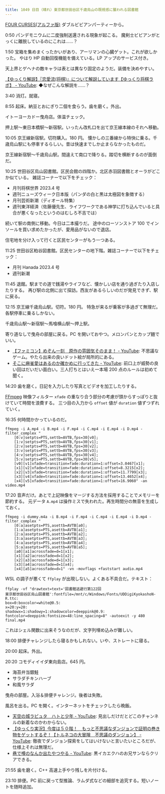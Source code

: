 ```yaml
---
title: 1049 日目（晴れ）東京都世田谷区千歳烏山の既視感に襲われる図書館
---
```


[FOUR CURSES(アルファ版)][dtp23a] ダブルビビアンパーティーから。

0:50 パンデモニウムに二度強制送還される現象が起こる。
魔剣士ビビアンがとっくに離脱しているのにこれは……？
<blockquote class="twitter-tweet"
  data-conversation="none"
  data-media-max-width="480" data-theme="dark" data-align="center">
<a href="https://twitter.com/showa_yojyo/status/1634238724568645633"></a>
</blockquote>

1:50 宝箱を集めまくったかいがあり、アーリマンの心臓ゲット。これが欲しかった。
やはり HP 自動回復機能を備えている。LP アップのサービス付き。

天上界とゲヘナの敵キャラは表とは異なり固定のようだ。装備を決めやすい。

[【ゆっくり解説】『恋愛流(将棋)』について解説しています【ゆっくり将棋ラボ】 - YouTube](https://www.youtube.com/watch?v=XT33KBQHTnk):
◆なぜこんな解説を……？

3:40 消灯。就寝。

8:55 起床。納豆とおにぎり二個を食らう。歯を磨く。外出。

イトーヨーカドー曳舟店。体温チェック。

押上駅～東日本橋駅～新宿駅。いったん改札口を出て京王線本線のそれへ移動。

10:05 京王線新宿駅。切符購入。180 円。
懐かしの三番線から特快に乗る。千歳烏山駅にも停車するらしい。昔は快速までしか止まらなかったものだ。

京王線新宿駅～千歳烏山駅。間違えて南口で降りる。踏切を横断するのが面倒だ。

<blockquote class="twitter-tweet"
  data-conversation="none"
  data-media-max-width="480" data-theme="dark" data-align="center">
<a href="https://twitter.com/showa_yojyo/status/1634476118861561856"></a>
</blockquote>

10:25 世田谷区烏山図書館。区民会館の四階か。北区赤羽図書館とオーラがどこか似ている。
雑誌コーナーで以下をチェック：

* 月刊将棋世界 2023.4 号
* 週刊ニューズウィーク日本版（パンダの白と黒は太極図を象徴する）
* 月刊芸術新潮（ディオール特集）
* 週刊東洋経済（佐藤優先生、ライフワークである神学に打ち込んでいると具合が悪くなったというのはむしろ不吉では）

続いて駅の南側に移動。今日は二本撮りだ。
途中のローソンストア 100 でインソールを買い求めたかったが、愛用品がないので退店。

住宅地を分け入って行くと区民センターがもう一つある。
<blockquote class="twitter-tweet"
  data-conversation="none"
  data-media-max-width="480" data-theme="dark" data-align="center">
<a href="https://twitter.com/showa_yojyo/status/1635908187147886592"></a>
</blockquote>

11:25 世田谷区粕谷図書館。区民センターの地下階。雑誌コーナーで以下をチェック：

* 月刊 Hanada 2023.4 号
* 週刊新潮

11:45 退館。駅までの道で銭湯やライフなど、懐かしい店を通り過ぎたり入店したりする。
再び駅の北側に出て探訪。西友があるらしいのだが発見できず、駅に戻る。

12:15 京王線千歳烏山駅。切符。180 円。
特急が来るが乗客が多過ぎて無理だ。各駅停車に乗るしかない。

千歳烏山駅～新宿駅～馬喰横山駅～押上駅。

寄り道なしで曳舟の部屋に戻る。PC を開いておやつ。メロンパンとカップ麺でいい。

* [【ファミコン】めぞん一刻　原作の雰囲気そのまま！ - YouTube](https://www.youtube.com/watch?v=HtMRVvioa8U):
  不思議なゲーム。やたら出来の良いドット絵が局所的にある。
* [そこに麻雀愛はあるのか確かめに行ってきた - YouTube](https://www.youtube.com/watch?v=0isAmupnjIc):
  前口上が威勢の良い回はだいだい面白い。三人打ちとはいえ一本場 200 点のルールは初めて聞く。

14:20 歯を磨く。日記を入力したり写真とビデオを加工したりする。

[FFmpeg] 映像フィルター `xfade` の重なり合う部分の考慮が頭からすっぽりと抜けていて時間を浪費する。
三つ目の入力から `offset` 値が `duration` 値ずつずれていく。

16:35 何時間かかっているのだ。

```console
ffmpeg -i A.mp4 -i B.mp4 -i F.mp4 -i C.mp4 -i E.mp4 -i D.mp4 -filter_complex "
    [0:v]setpts=PTS,settb=AVTB,fps=30[v0];
    [1:v]setpts=PTS,settb=AVTB,fps=30[v1];
    [2:v]setpts=PTS,settb=AVTB,fps=30[v2];
    [3:v]setpts=PTS,settb=AVTB,fps=30[v3];
    [4:v]setpts=PTS,settb=AVTB,fps=30[v4];
    [5:v]setpts=PTS,settb=AVTB,fps=30[v5];
    [v0][v1]xfade=transition=fade:duration=1:offset=3.0467[x1];
    [x1][v2]xfade=transition=fade:duration=1:offset=8.3215[x2];
    [x2][v3]xfade=transition=fade:duration=1:offset=11.7799[x3];
    [x3][v4]xfade=transition=fade:duration=1:offset=13.4652[x4];
    [x4][v5]xfade=transition=fade:duration=1:offset=16.9060" -an video.mp4
```

17:20 音声だけ。あとで上記映像をマージする方法を採用することでメモリーを節約する。
元データ `A.mp4` は操作ミスで失われた。再生時間分の無音を生成しておく。

```console
ffmpeg -i dummy.m4a -i B.mp4 -i F.mp4 -i C.mp4 -i E.mp4 -i D.mp4 -filter_complex "
    [0:a]asetpts=PTS,asettb=AVTB[a0];
    [1:a]asetpts=PTS,asettb=AVTB[a1];
    [2:a]asetpts=PTS,asettb=AVTB[a2];
    [3:a]asetpts=PTS,asettb=AVTB[a3];
    [4:a]asetpts=PTS,asettb=AVTB[a4];
    [5:a]asetpts=PTS,asettb=AVTB[a5];
    [a0][a1]acrossfade=d=1[x1];
    [x1][a2]acrossfade=d=1[x2];
    [x2][a3]acrossfade=d=1[x3];
    [x3][a4]acrossfade=d=1[x4];
    [x4][a5]acrossfade=d=1" -vn -movflags +faststart audio.mp4
```

WSL の調子が悪くて `ffplay` が出現しない。よくある不具合だ。テキスト：

```console
ffplay -vf "drawtext=text='図書館逃避行第122回
東京都世田谷区烏山図書館':fontfile=/mnt/c/Windows/Fonts/UDDigiKyokashoN-R.ttc:
box=0:boxcolor=white@0.5:
x=20:y=20:
shadowx=1:shadowy=1:shadowcolor=deeppink@0.9:
fontcolor=deeppink:fontsize=48:line_spacing=8" -autoexit -y 480 final.mp4
```

これはシェル関数に出来そうなのだが、文字列埋め込みが難しい。

18:00 排便チャレンジしたら寝るかもしれない。いや、ストレートに寝る。

20:00 起床。外出。

20:20 コモディイイダ東向島店。645 円。

* 海苔弁当銀鮭
* サラダチキンハーブ
* 和風サラダ

曳舟の部屋。入浴＆排便チャレンジ。後者は失敗。

風呂を出る。PC を開く。インターネットをチェックしたら晩飯。

* [天空の城ラピュタ　ハトと少年 - YouTube](https://www.youtube.com/watch?v=w6VoG-xiExA):
  見出しだけだとどこのチャンネルの新着なのかわからない。
* [【ゆっくり実況】今度は５０階！　もっと不思議なダンジョンで証明の巻き物をゲットするぞ！【トルネコの大冒険　不思議のダンジョン】 - YouTube](https://www.youtube.com/watch?v=BF4hz3XNQaQ):
  徹夜でダンジョン探索をしてはいけないと言いたいところだが、仕様上それは無理だ。
* [巷で噂のなんか出たやつやる - YouTube](https://www.youtube.com/watch?v=M-bVfIV5VdA):
  黒イカエクハのお兄サンならクリアできる。

21:55 歯を磨く。C++ 高速上手やり残しを片付ける。

23:10 排便。PC 前に戻って型推論、ラムダ式などの細部を追究する。短いノートを随時追加。

[dtp23a]: https://wodifes.net/game/show/520
[FFmpeg]: <https://ffmpeg.org/ffmpeg.html>
